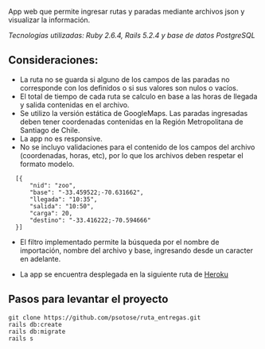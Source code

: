 App web que permite ingresar rutas y paradas mediante archivos json y visualizar la información.

*Tecnologías utilizadas: Ruby 2.6.4, Rails 5.2.4 y base de datos PostgreSQL*

## Consideraciones:

- La ruta no se guarda si alguno de los campos de las paradas no corresponde con los definidos o si sus valores son nulos o vacíos.
- El total de tiempo de cada ruta se calculo en base a las horas de llegada y salida contenidas en el archivo.
- Se utilizo la versión estática de GoogleMaps. Las paradas ingresadas deben tener coordenadas contenidas en la Región Metropolitana de Santiago de Chile.
- La app no es responsive.
- No se incluyo validaciones para el contenido de los campos del archivo (coordenadas, horas, etc), por lo que los archivos deben respetar el formato modelo.
```
  [{
	  "nid": "zoo",
	  "base": "-33.459522;-70.631662",
	  "llegada": "10:35",
	  "salida": "10:50",
	  "carga": 20,
	  "destino": "-33.416222;-70.594666"
  }]
```  
- El filtro implementado permite la búsqueda por el nombre de importación, nombre del archivo y base, ingresando desde un caracter en adelante.

- La app se encuentra desplegada en la siguiente ruta de [Heroku](https://ruta-entregas.herokuapp.com/) 

## Pasos para levantar el proyecto
```
git clone https://github.com/psotose/ruta_entregas.git
rails db:create
rails db:migrate
rails s
```
